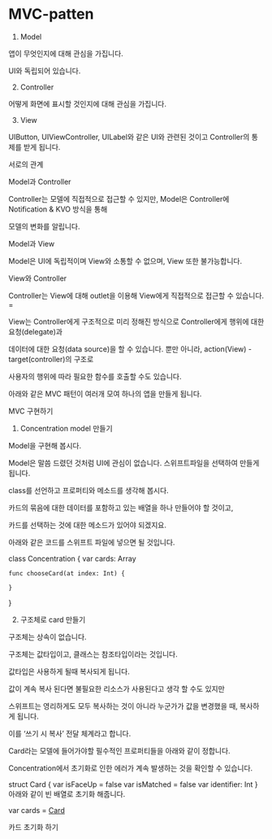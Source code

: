 # MVC-patten

1. Model

앱이 무엇인지에 대해 관심을 가집니다.

UI와 독립되어 있습니다.



2. Controller

어떻게 화면에 표시할 것인지에 대해 관심을 가집니다.



3. View

UIButton, UIViewController, UILabel와 같은 UI와 관련된 것이고 Controller의 통제를 받게 됩니다.



서로의 관계



Model과 Controller

Controller는 모델에 직접적으로 접근할 수 있지만, Model은 Controller에 Notification & KVO 방식을 통해

모델의 변화를 알립니다.



Model과 View

Model은 UI에 독립적이며 View와 소통할 수 없으며, View 또한 불가능합니다.



View와 Controller

Controller는 View에 대해 outlet을 이용해 View에게 직접적으로 접근할 수 있습니다. =

View는 Controller에게 구조적으로 미리 정해진 방식으로 Controller에게 행위에 대한 요청(delegate)과

데이터에 대한 요청(data source)을 할 수 있습니다. 뿐만 아니라, action(View) - target(controller)의 구조로

사용자의 행위에 따라 필요한 함수를 호출할 수도 있습니다.



아래와 같은 MVC 패턴이 여러개 모여 하나의 앱을 만들게 됩니다. 

 
MVC 구현하기

 

1. Concentration model 만들기

Model을 구현해 봅시다.

Model은 말씀 드렸던 것처럼 UI에 관심이 없습니다. 스위프트파일을 선택하여 만들게 됩니다.

class를 선언하고 프로퍼티와 메소드를 생각해 봅시다.

카드의 묶음에 대한 데이터를 포함하고 있는 배열을 하나 만들어야 할 것이고,

카드를 선택하는 것에 대한 메소드가 있어야 되겠지요.

아래와 같은 코드를 스위프트 파일에 넣으면 될 것입니다.

class Concentration {
    var cards: Array<Card>
    
    func chooseCard(at index: Int) {
        
    }
}


2. 구조체로 card 만들기

구조체는 상속이 없습니다.

구조체는 값타입이고, 클래스는 참조타입이라는 것입니다.

값타입은 사용하게 될때 복사되게 됩니다.

값이 계속 복사 된다면 불필요한 리소스가 사용된다고 생각 할 수도 있지만

스위프트는 영리하게도 모두 복사하는 것이 아니라 누군가가 값을 변경했을 때, 복사하게 됩니다.

이를 ‘쓰기 시 복사’ 전달 체계라고 합니다.

Card라는 모델에 들어가야할 필수적인 프로퍼티들을 아래와 같이 정합니다.

Concentration에서 초기화로 인한 에러가 계속 발생하는 것을 확인할 수 있습니다.

struct Card {
    var isFaceUp = false
    var isMatched = false
    var identifier: Int
}
아래와 같이 빈 배열로 초기화 해줍니다.

var cards = [Card]()


카드 초기화 하기









